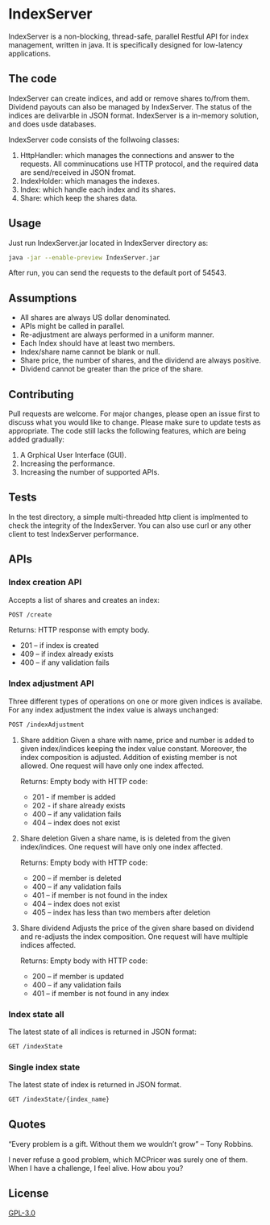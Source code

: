 # IndexServer
IndexServer is a non-blocking, thread-safe, parallel Restful API for index management, written in java. It is specifically designed for low-latency applications.


## The code
IndexServer can create indices, and add or remove shares to/from them. Dividend payouts can also be managed by IndexServer.
The status of the indices are delivarble in JSON format. IndexServer is a in-memory solution, and does usde databases.

IndexServer code consists of the follwoing classes:
1.	HttpHandler: which manages the connections and answer to the requests. All comminucations use HTTP protocol, and the required data are send/received in JSON fromat.
2.	IndexHolder: which manages the indexes.
3.	Index: which handle each index and its shares.
4.	Share: which keep the shares data.


## Usage
Just run IndexServer.jar located in IndexServer directory as:

```bash
java -jar --enable-preview IndexServer.jar
```

After run, you can send the requests to the default port of 54543.



## Assumptions
* All shares are always US dollar denominated.
* APIs might be called in parallel.
* Re-adjustment are always performed in a uniform manner.
* Each Index should have at least two members.
* Index/share name cannot be blank or null.
* Share price, the number of shares, and the dividend are always positive.
* Dividend cannot be greater than the price of the share.


## Contributing
Pull requests are welcome. For major changes, please open an issue first to discuss what you would like to change.
Please make sure to update tests as appropriate.
The code still lacks the following features, which are being added gradually:

1.	A Grphical User Interface (GUI).
2.	Increasing the performance.
3.	Increasing the number of supported APIs.


## Tests
In the test directory, a simple multi-threaded http client is implmented to check the integrity of the IndexServer. You can also use curl or any other client to test IndexServer performance.


## APIs
### Index creation API
Accepts a list of shares and creates an index:
```bash
POST /create
```

Returns: HTTP response with empty body.
* 201 – if index is created
* 409 – if index already exists
* 400 – if any validation fails


### Index adjustment API
Three different types of operations on one or more given indices is availabe. For any index adjustment the index value is always unchanged:
```bash
POST /indexAdjustment
```


1.	Share addition
Given a share with name, price and number is added to given index/indices keeping the index value constant. Moreover, the index composition is adjusted. Addition of existing member is not allowed. One request will have only one index affected.

	Returns: Empty body with HTTP code:
	* 201 - if member is added
	* 202 - if share already exists
	* 400 – if any validation fails
	* 404 – index does not exist


2.	Share deletion
Given a share name, is is deleted from the given index/indices. One request will have only one index affected.

	Returns: Empty body with HTTP code:
	* 200 – if member is deleted
	* 400 – if any validation fails
	* 401 – if member is not found in the index
	* 404 – index does not exist
	* 405 – index has less than two members after deletion


3.	Share dividend
Adjusts the price of the given share based on dividend and re-adjusts the index composition. One request will have multiple indices affected.

	Returns: Empty body with HTTP code:
	* 200 – if member is updated
	* 400 – if any validation fails
	* 401 – if member is not found in any index


### Index state all
The latest state of all indices is returned in JSON format:
```bash
GET /indexState
```

### Single index state
The latest state of index is returned in JSON format.
```bash
GET /indexState/{index_name}
```

## Quotes
“Every problem is a gift. Without them we wouldn’t grow” – Tony Robbins.

I never refuse a good problem, which MCPricer was surely one of them. When I have a challenge, I feel alive. How abou you?
 
  
## License
[GPL-3.0](https://www.gnu.org/licenses/gpl-3.0.en.html)
